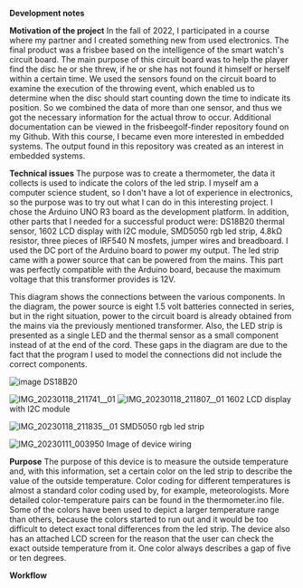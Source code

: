 **Development notes**

**Motivation of the project**
In the fall of 2022, I participated in a course where my partner and I created something new from used electronics. The final product was a frisbee based on the intelligence of the smart watch's circuit board. The main purpose of this circuit board was to help the player find the disc he or she threw, if he or she has not found it himself or herself within a certain time. We used the sensors found on the circuit board to examine the execution of the throwing event, which enabled us to determine when the disc should start counting down the time to indicate its position. So we combined the data of more than one sensor, and thus we got the necessary information for the actual throw to occur. Additional documentation can be viewed in the frisbeegolf-finder repository found on my Github. With this course, I became even more interested in embedded systems. The output found in this repository was created as an interest in embedded systems.

**Technical issues**
The purpose was to create a thermometer, the data it collects is used to indicate the colors of the led strip. I myself am a computer science student, so I don't have a lot of experience in electronics, so the purpose was to try out what I can do in this interesting project. I chose the Arduino UNO R3 board as the development platform. In addition, other parts that I needed for a successful product were: DS18B20 thermal sensor, 1602 LCD display with I2C module, SMD5050 rgb led strip, 4.8kΩ resistor, three pieces of IRF540 N mosfets, jumper wires and breadboard. I used the DC port of the Arduino board to power my output. The led strip came with a power source that can be powered from the mains. This part was perfectly compatible with the Arduino board, because the maximum voltage that this transformer provides is 12V.

This diagram shows the connections between the various components. In the diagram, the power source is eight 1.5 volt batteries connected in series, but in the right situation, power to the circuit board is already obtained from the mains via the previously mentioned transformer. Also, the LED strip is presented as a single LED and the thermal sensor as a small component instead of at the end of the cord. These gaps in the diagram are due to the fact that the program I used to model the connections did not include the correct components.

![image](https://user-images.githubusercontent.com/94450686/213263069-1ba32cb0-a41f-461d-be96-a1545966d59e.png)
DS18B20

![IMG_20230118_211741__01](https://user-images.githubusercontent.com/94450686/213275142-f2dfb8a3-4e54-45ba-b4bd-65ec75b4abf7.jpg)
![IMG_20230118_211807__01](https://user-images.githubusercontent.com/94450686/213275088-d1309394-cc43-42f9-bfa3-cd8f107d6043.jpg)
1602 LCD display with I2C module

![IMG_20230118_211835__01](https://user-images.githubusercontent.com/94450686/213274975-7e42f651-da85-4964-826d-8588e5b846b6.jpg)
SMD5050 rgb led strip

![IMG_20230111_003950](https://user-images.githubusercontent.com/94450686/213276022-253357d5-3d6b-4881-94cd-bd824ef1126b.jpg)
Image of device wiring

**Purpose**
The purpose of this device is to measure the outside temperature and, with this information, set a certain color on the led strip to describe the value of the outside temperature. Color coding for different temperatures is almost a standard color coding used by, for example, meteorologists. More detailed color-temperature pairs can be found in the thermometer.ino file. Some of the colors have been used to depict a larger temperature range than others, because the colors started to run out and it would be too difficult to detect exact tonal differences from the led strip. The device also has an attached LCD screen for the reason that the user can check the exact outside temperature from it. One color always describes a gap of five or ten degrees.

**Workflow**
